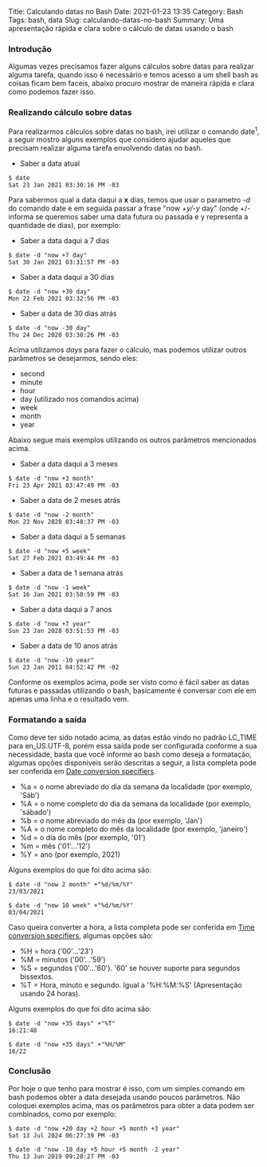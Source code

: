 Title: Calculando datas no Bash
Date: 2021-01-23 13:35
Category: Bash
Tags: bash, data
Slug: calculando-datas-no-bash
Summary: Uma apresentação rápida e clara sobre o cálculo de datas usando o bash

### Introdução
Algumas vezes precisamos fazer alguns cálculos sobre datas para realizar alguma tarefa, quando isso é necessário e temos acesso a um shell bash as coisas ficam bem faceis, abaixo procuro mostrar de maneira rápida e clara como podemos fazer isso.

### Realizando cálculo sobre datas
Para realizarmos cálculos sobre datas no bash, irei utilizar o comando date<sup>1</sup>, a seguir mostro alguns exemplos que considero ajudar aqueles que precisam realizar alguma tarefa envolvendo datas no bash.
* Saber a data atual
```
$ date
Sat 23 Jan 2021 03:30:16 PM -03
```
Para sabermos qual a data daqui a **x** dias, temos que usar o parametro *-d* do comando date e em seguida passar a frase "now *+y/-y* day" (onde +/- informa se queremos saber uma data futura ou passada e y representa a quantidade de dias), por exemplo:
* Saber a data daqui a 7 dias
```
$ date -d "now +7 day"
Sat 30 Jan 2021 03:31:57 PM -03
```
* Saber a data daqui a 30 dias
```
$ date -d "now +30 day" 
Mon 22 Feb 2021 03:32:56 PM -03
```
* Saber a data de 30 dias atrás
```
$ date -d "now -30 day" 
Thu 24 Dec 2020 03:38:26 PM -03
```
Acima utilizamos *days* para fazer o cálculo, mas podemos utilizar outros parâmetros se desejarmos, sendo eles:
* second
* minute
* hour
* day (utilizado nos comandos acima)
* week
* month
* year

Abaixo segue mais exemplos utilizando os outros parâmetros mencionados acima.
* Saber a data daqui a 3 meses
```
$ date -d "now +3 month"
Fri 23 Apr 2021 03:47:49 PM -03
```
* Saber a data de 2 meses atrás
```
$ date -d "now -2 month"
Mon 23 Nov 2020 03:48:37 PM -03
```
* Saber a data daqui a 5 semanas
```
$ date -d "now +5 week"
Sat 27 Feb 2021 03:49:44 PM -03
```
* Saber a data de 1 semana atrás
```
$ date -d "now -1 week"
Sat 16 Jan 2021 03:50:59 PM -03
```
* Saber a data daqui a 7 anos
```
$ date -d "now +7 year"
Sun 23 Jan 2028 03:51:53 PM -03
```
* Saber a data de 10 anos atrás
```
$ date -d "now -10 year"
Sun 23 Jan 2011 04:52:42 PM -02
```
Conforme os exemplos acima, pode ser visto como é fácil saber as datas futuras e passadas utilizando o bash, basicamente é conversar com ele em apenas uma linha e o resultado vem.

### Formatando a saída
Como deve ter sido notado acima, as datas estão vindo no padrão LC_TIME para en_US.UTF-8, porém essa saída pode ser configurada conforme a sua necessidade, basta que você informe ao bash como deseja a formatação, algumas opções disponiveis serão descritas a seguir, a lista completa pode ser conferida em [Date conversion specifiers](https://www.gnu.org/software/coreutils/manual/html_node/Date-conversion-specifiers.html#Date-conversion-specifiers).
* %a = o nome abreviado do dia da semana da localidade (por exemplo, 'Sáb')
* %A = o nome completo do dia da semana da localidade (por exemplo, 'sábado')
* %b = o nome abreviado do mês da (por exemplo, 'Jan')
* %A = o nome completo do mês da localidade (por exemplo, 'janeiro')
* %d = o dia do mês (por exemplo, '01')
* %m = mês ('01'...'12')
* %Y = ano (por exemplo, 2021)

Alguns exemplos do que foi dito acima são:
```
$ date -d "now 2 month" +"%d/%m/%Y"
23/03/2021
```
```
$ date -d "now 10 week" +"%d/%m/%Y"
03/04/2021
```

Caso queira converter a hora, a lista completa pode ser conferida em [Time conversion specifiers](https://www.gnu.org/software/coreutils/manual/html_node/Time-conversion-specifiers.html#Time-conversion-specifiers), algumas opções são:
* %H = hora ('00'...'23')
* %M = minutos ('00'...'59')
* %S = segundos ('00'...'60'). '60' se houver suporte para segundos bissextos.
* %T = Hora, minuto e segundo. Igual a '%H:%M:%S' (Apresentação usando 24 horas).

Alguns exemplos do que foi dito acima são:
```
$ date -d "now +35 days" +"%T"
16:21:48
```
```
$ date -d "now +35 days" +"%H/%M"
16/22
```

### Conclusão
Por hoje o que tenho para mostrar é isso, com um simples comando em bash podemos obter a data desejada usando poucos parâmetros.
Não coloquei exemplos acima, mas os parâmetros para obter a data podem ser combinados, como por exemplo:
```
$ date -d "now +20 day +2 hour +5 month +3 year"
Sat 13 Jul 2024 06:27:39 PM -03
```
```
$ date -d "now -10 day +5 hour +5 month -2 year"
Thu 13 Jun 2019 09:28:27 PM -03
```
